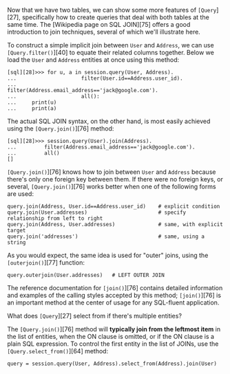 Now that we have two tables, we can show some more features of `[Query`][27], specifically how to create queries that deal with both tables at the same time. The [Wikipedia page on SQL JOIN][75] offers a good introduction to join techniques, several of which we'll illustrate here.

To construct a simple implicit join between `User` and `Address`, we can use `[Query.filter()`][40] to equate their related columns together. Below we load the `User` and `Address` entities at once using this method:
    
```    
[sql][28]>>> for u, a in session.query(User, Address).
...                     filter(User.id==Address.user_id).
...                     filter(Address.email_address=='jack@google.com').
...                     all():
...     print(u)
...     print(a)
```    
    

The actual SQL JOIN syntax, on the other hand, is most easily achieved using the `[Query.join()`][76] method:
    
```    
[sql][28]>>> session.query(User).join(Address).
...         filter(Address.email_address=='jack@google.com').
...         all()
[]
```

`[Query.join()`][76] knows how to join between `User` and `Address` because there's only one foreign key between them. If there were no foreign keys, or several, `[Query.join()`][76] works better when one of the following forms are used:
    
```    
query.join(Address, User.id==Address.user_id)    # explicit condition
query.join(User.addresses)                       # specify relationship from left to right
query.join(Address, User.addresses)              # same, with explicit target
query.join('addresses')                          # same, using a string
```

As you would expect, the same idea is used for "outer" joins, using the `[outerjoin()`][77] function:
    
```    
query.outerjoin(User.addresses)   # LEFT OUTER JOIN
```

The reference documentation for `[join()`][76] contains detailed information and examples of the calling styles accepted by this method; `[join()`][76] is an important method at the center of usage for any SQL-fluent application.

What does `[Query`][27] select from if there's multiple entities?

The `[Query.join()`][76] method will **typically join from the leftmost item** in the list of entities, when the ON clause is omitted, or if the ON clause is a plain SQL expression. To control the first entity in the list of JOINs, use the `[Query.select_from()`][64] method:
    
```    
query = session.query(User, Address).select_from(Address).join(User)
```
